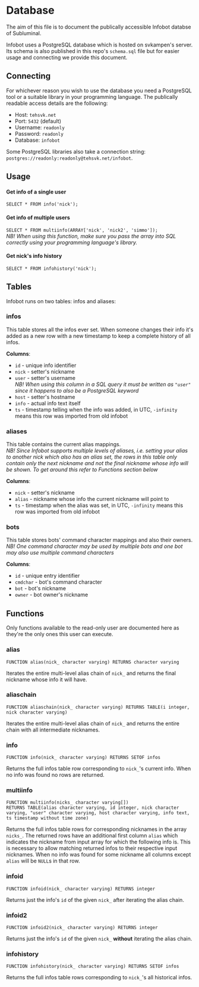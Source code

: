 Database
========
The aim of this file is to document the publically accessible Infobot databse of Subluminal.

Infobot uses a PostgreSQL database which is hosted on svkampen's server. Its schema is also published in this repo's `schema.sql` file but for easier usage and connecting we provide this document.

Connecting
----------
For whichever reason you wish to use the database you need a PostgreSQL tool or a suitable library in your programming language. The publically readable access details are the following:

* Host: `tehsvk.net`
* Port: `5432` (default)
* Username: `readonly`
* Password: `readonly`
* Database: `infobot`

Some PostgreSQL libraries also take a connection string: `postgres://readonly:readonly@tehsvk.net/infobot`.

Usage
-----

#### Get info of a single user
`SELECT * FROM info('nick');`

#### Get info of multiple users
`SELECT * FROM multiinfo(ARRAY['nick', 'nick2', 'simmo']);` <br>
*NB! When using this function, make sure you pass the array into SQL correctly using your programming language's library.*

#### Get nick's info history
`SELECT * FROM infohistory('nick');`

Tables
------
Infobot runs on two tables: infos and aliases:

### infos
This table stores all the infos ever set. When someone changes their info it's added as a new row with a new timestamp to keep a complete history of all infos.

**Columns**:

* `id` - unique info identifier
* `nick` - setter's nickname
* `user` - setter's username <br>
  *NB! When using this column in a SQL query it must be written as `"user"` since it happens to also be a PostgreSQL keyword*
* `host` - setter's hostname
* `info` - actual info text itself
* `ts` - timestamp telling when the info was added, in UTC, `-infinity` means this row was imported from old infobot

### aliases
This table contains the current alias mappings. <br>
*NB! Since Infobot supports multiple levels of aliases, i.e. setting your alias to another nick which also has an alias set, the rows in this table only contain only the next nickname and not the final nickname whose info will be shown. To get around this refer to Functions section below*

**Columns**:

* `nick` - setter's nickname
* `alias` - nickname whose info the current nickname will point to
* `ts` - timestamp when the alias was set, in UTC, `-infinity` means this row was imported from old infobot

### bots
This table stores bots' command character mappings and also their owners. <br>
*NB! One command character may be used by multiple bots and one bot may also use multiple command characters*

**Columns**:

* `id` - unique entry identifier
* `cmdchar` - bot's command character
* `bot` - bot's nickname
* `owner` - bot owner's nickname

Functions
---------
Only functions available to the read-only user are documented here as they're the only ones this user can execute.

### alias
`FUNCTION alias(nick_ character varying) RETURNS character varying`

Iterates the entire multi-level alias chain of `nick_` and returns the final nickname whose info it will have.

### aliaschain
`FUNCTION aliaschain(nick_ character varying) RETURNS TABLE(i integer, nick character varying)`

Iterates the entire multi-level alias chain of `nick_` and returns the entire chain with all intermediate nicknames.

### info
`FUNCTION info(nick_ character varying) RETURNS SETOF infos`

Returns the full infos table row corresponding to `nick_`'s current info. When no info was found no rows are returned.

### multiinfo
	FUNCTION multiinfo(nicks_ character varying[]) 
    RETURNS TABLE(alias character varying, id integer, nick character varying, "user" character varying, host character varying, info text, ts timestamp without time zone)

Returns the full infos table rows for corresponding nicknames in the array `nicks_`. The returned rows have an additional first column `alias` which indicates the nickname from input array for which the following info is. This is necessary to allow matching returned infos to their respective input nicknames. When no info was found for some nickname all columns except `alias` will be `NULL`s in that row.

### infoid
`FUNCTION infoid(nick_ character varying) RETURNS integer`

Returns just the info's `id` of the given `nick_` after iterating the alias chain.

### infoid2
`FUNCTION infoid2(nick_ character varying) RETURNS integer`

Returns just the info's `id` of the given `nick_` **without** iterating the alias chain.

### infohistory
`FUNCTION infohistory(nick_ character varying) RETURNS SETOF infos`

Returns the full infos table rows corresponding to `nick_`'s all historical infos.
